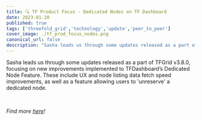 ```yaml
---
title: 🔍 TF Product Focus - Dedicated Nodes on TF Dashboard 
date: 2023-01-20
published: true
tags: ['threefold_grid','technology','update','peer_to_peer']
cover_image: ./tf_prod_focus_nodes.png
canonical_url: false
description: "Sasha leads us through some updates released as a part of TFGrid v3.8.0, focusing on new improvements implemented to TFDashboard’s Dedicated Node Feature"
---
```


Sasha leads us through some updates released as a part of TFGrid v3.8.0, focusing on new improvements implemented to TFDashboard’s Dedicated Node Feature. These include UX and node listing data fetch speed improvements, as well as a feature allowing users to 'unreserve' a dedicated node. 

 <br/>

 _Find more [here](https://forum.threefold.io/t/tf-product-focus-tfdashboards-dedicated-nodes-tfgrid-v3-8-0/3723)!_